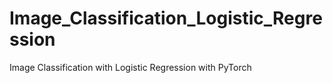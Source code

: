 # Image_Classification_Logistic_Regression
Image Classification with Logistic Regression with PyTorch
